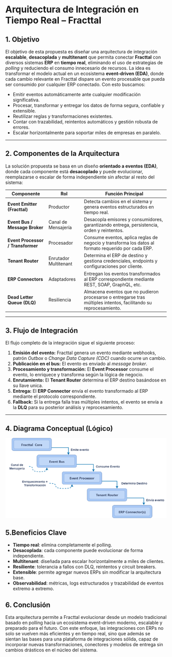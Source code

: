 # Arquitectura de Integración en Tiempo Real – Fracttal
## 1. Objetivo
El objetivo de esta propuesta es diseñar una arquitectura de integración **escalable**, **desacoplada** y **multitenant** que permita conectar **Fracttal** con diversos sistemas **ERP** en **tiempo real**, eliminando el uso de estrategias de *polling* y reduciendo el consumo innecesario de recursos.
La idea es transformar el modelo actual en un ecosistema **event-driven (EDA)**, donde cada cambio relevante en Fracttal dispare un evento procesable que pueda ser consumido por cualquier ERP conectado. Con esto buscamos:
- Emitir eventos automáticamente ante cualquier modificación significativa.
- Procesar, transformar y entregar los datos de forma segura, confiable y extensible.
- Reutilizar reglas y transformaciones existentes.
- Contar con trazabilidad, reintentos automáticos y gestión robusta de errores.
- Escalar horizontalmente para soportar miles de empresas en paralelo.

---

## 2. Componentes de la Arquitectura

La solución propuesta se basa en un diseño **orientado a eventos (EDA)**, donde cada componente está **desacoplado** y puede evolucionar, reemplazarse o escalar de forma independiente sin afectar al resto del sistema:

| Componente | Rol | Función Principal |
|------------|-----|--------------------|
| **Event Emitter (Fracttal)** | Productor | Detecta cambios en el sistema y genera eventos estructurados en tiempo real. |
| **Event Bus / Message Broker** | Canal de Mensajería | Desacopla emisores y consumidores, garantizando entrega, persistencia, orden y reintentos. |
| **Event Processor / Transformer** | Procesador | Consume eventos, aplica reglas de negocio y transforma los datos al formato requerido por cada ERP. |
| **Tenant Router** | Enrutador Multitenant | Determina el ERP de destino y gestiona credenciales, endpoints y configuraciones por cliente. |
| **ERP Connectors** | Adaptadores | Entregan los eventos transformados al ERP correspondiente mediante REST, SOAP, GraphQL, etc. |
| **Dead Letter Queue (DLQ)** | Resiliencia | Almacena eventos que no pudieron procesarse o entregarse tras múltiples intentos, facilitando su reprocesamiento. |

---

## 3. Flujo de Integración

El flujo completo de la integración sigue el siguiente proceso:

1. **Emisión del evento:** Fracttal genera un evento mediante webhooks, patrón *Outbox* o *Change Data Capture (CDC)* cuando ocurre un cambio.  
2. **Publicación en el bus:** El evento es enviado al *message broker*.  
3. **Procesamiento y transformación:** El **Event Processor** consume el evento, lo enriquece y transforma según la lógica de negocio.  
4. **Enrutamiento:** El **Tenant Router** determina el ERP destino basándose en su llave unica.  
5. **Entrega:** El **ERP Connector** envía el evento transformado al ERP mediante el protocolo correspondiente.  
6. **Fallback:** Si la entrega falla tras múltiples intentos, el evento se envía a la **DLQ** para su posterior análisis y reprocesamiento.
---

## 4. Diagrama Conceptual (Lógico)

![alt text](diagram/Fracttal_arquitecture.png)

## 5.Beneficios Clave

- **Tiempo real**: elimina completamente el polling.
- **Desacoplada**: cada componente puede evolucionar de forma independiente.
- **Multitenant**: diseñada para escalar horizontalmente a miles de clientes.
- **Resiliente**: tolerancia a fallos con DLQ, reintentos y circuit breakers.
- **Extensible**: permite agregar nuevos ERPs sin modificar la arquitectura base.
- **Observabilidad**: métricas, logs estructurados y trazabilidad de eventos extremo a extremo.

## 6. Conclusión

Esta arquitectura permite a Fracttal evolucionar desde un modelo tradicional basado en polling hacia un ecosistema event-driven moderno, escalable y preparado para el futuro.
Con este enfoque, las integraciones con ERPs no solo se vuelven más eficientes y en tiempo real, sino que además se sientan las bases para una plataforma de integraciones sólida, capaz de incorporar nuevas transformaciones, conectores y modelos de entrega sin cambios drásticos en el núcleo del sistema.
